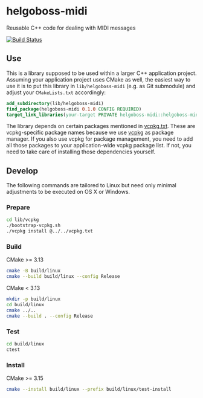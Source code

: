 # helgoboss-midi

Reusable C++ code for dealing with MIDI messages

[![Build Status](https://dev.azure.com/benjaminklum/helgoboss-midi/_apis/build/status/helgoboss.helgoboss-midi?branchName=master)](https://dev.azure.com/benjaminklum/helgoboss-midi/_build/latest?definitionId=1&branchName=master)

## Use

This is a library supposed to be used within a larger C++ application project. Assuming your application project 
uses CMake as well, the easiest way to use it is to put this library in `lib/helgoboss-midi` (e.g. as Git submodule)
and adjust your `CMakeLists.txt` accordingly: 
```cmake
add_subdirectory(lib/helgoboss-midi)
find_package(helgoboss-midi 0.1.0 CONFIG REQUIRED)
target_link_libraries(your-target PRIVATE helgoboss-midi::helgoboss-midi)
```


The library depends on certain packages mentioned in [vcpkg.txt](vcpkg.txt). These are 
vcpkg-specific package names because we use [vcpkg](https://github.com/microsoft/vcpkg) as package manager. If you 
also use vcpkg for package management, you need to add all those packages to your application-wide vcpkg package list.
If not, you need to take care of installing those dependencies yourself.

## Develop

The following commands are tailored to Linux but need only minimal adjustments to be executed on OS X or Windows.

### Prepare
```sh
cd lib/vcpkg
./bootstrap-vcpkg.sh
./vcpkg install @../../vcpkg.txt
```

### Build
CMake >= 3.13
```sh
cmake -B build/linux
cmake --build build/linux --config Release
```

CMake < 3.13
```sh
mkdir -p build/linux
cd build/linux
cmake ../..
cmake --build . --config Release
```

### Test
```sh
cd build/linux
ctest
```

### Install
CMake >= 3.15
```sh
cmake --install build/linux --prefix build/linux/test-install
```